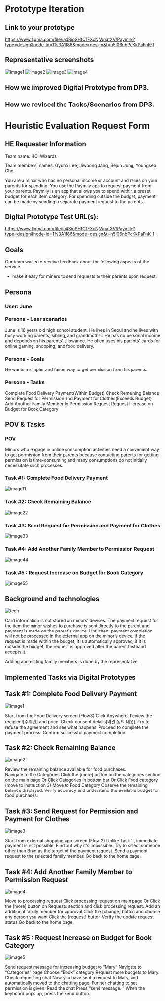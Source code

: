 Prototype Iteration
=============================
## Link to your prototype
https://www.figma.com/file/ia4SioSHfC1FXcNjWnatXV/Paymily?type=design&node-id=1%3A1186&mode=design&t=n5l06nbPqKkPaFnK-1

## Representative screenshots
![image1](https://github.com/hogyulee/cs374/assets/66636839/61852dc3-d63a-409a-bca8-82252b030727)
![image2](https://github.com/hogyulee/cs374/assets/66636839/29a11f96-30b0-4638-9a77-1c1c94dfe5ab)
![image3](https://github.com/hogyulee/cs374/assets/66636839/ce40f458-d401-402a-8187-ea6f984254ca)
![image4](https://github.com/hogyulee/cs374/assets/66636839/189310a7-1b23-455c-a132-af740aebfd58)

## How we improved Digital Prototype from DP3.

## How we revised the Tasks/Scenarios from DP3.




Heuristic Evaluation Request Form
=============================

## HE Requester Information 
Team name: HCI Wizards

Team members’ names: Gyuho Lee, Jiwoong Jang, Sejun Jung, Youngseo Cho

You are a minor who has no personal income or account and relies on your parents for spending. You use the Paymily app to request payment from your parents. Paymily is an app that allows you to spend within a preset budget for each item category. For spending outside the budget, payment can be made by sending a separate payment request to the parents.

## Digital Prototype Test URL(s): 
https://www.figma.com/file/ia4SioSHfC1FXcNjWnatXV/Paymily?type=design&node-id=1%3A1186&mode=design&t=n5l06nbPqKkPaFnK-1

## Goals
Our team wants to receive feedback about the following aspects of the service.
 - make it easy for miners to send requests to their parents upon request.


## Persona 

### User: June
 
### Persona - User scenarios

June is 16 years old high school student. He lives in Seoul and he lives with busy working parents, sibling, and grandmother. He has no personal income and depends on his parents' allowance. He often uses his parents' cards for online gaming, shopping, and food delivery.


### Persona - Goals

He wants a simpler and faster way to get permission from his parents.

### Persona - Tasks

Complete Food Delivery Payment(Within Budget)
Check Remaining Balance
Send Request for Permission and Payment for Clothes(Exceeds Budget)
Add Another Family Member to Permission Request
Request Increase on Budget for Book Category



  


## POV &  Tasks 

### POV
Minors who engage in online consumption activities need a convenient way to get permission from their parents because contacting parents for getting permission is time-consuming and many consumptions do not initially necessitate such processes.

### Task #1: Complete Food Delivery Payment
![image11](https://github.com/hogyulee/cs374/assets/66636839/d2468ab4-494d-4d76-9096-f04d1c40569c)

### Task #2: Check Remaining Balance
![image22](https://github.com/hogyulee/cs374/assets/66636839/c38d07f5-cf52-4fd6-b739-4bb95a136b49)

### Task #3: Send Request for Permission and Payment for Clothes
![image33](https://github.com/hogyulee/cs374/assets/66636839/70507fbb-8448-4b38-80e9-b28900c3e794)

### Task #4: Add Another Family Member to Permission Request
![image44](https://github.com/hogyulee/cs374/assets/66636839/7db2733c-ebf9-48bc-8bf5-72d889ec7e5b)

### Task #5 : Request Increase on Budget for Book Category
![image55](https://github.com/hogyulee/cs374/assets/66636839/8e14e4dd-23ed-4f0b-87e3-0eb57900c571)


## Background and technologies 

![tech](https://github.com/hogyulee/cs374/assets/66636839/5c1a72c2-994b-40b3-9cd0-c43eb031c8cc)

Card information is not stored on minors’ devices.
The payment request for the item the minor wishes to purchase is sent directly to the parent and payment is made on the parent's device. Until then, payment completion will not be processed in the external app on the minor’s device.
If the request is made within the budget, it is automatically approved; if it is outside the budget, the request is approved after the parent firsthand accepts it.


Adding and editing family members is done by the representative.



## Implemented Tasks via Digital Prototypes 
## Task #1: Complete Food Delivery Payment
![image1](https://github.com/hogyulee/cs374/assets/66636839/61852dc3-d63a-409a-bca8-82252b030727)

Start from the Food Delivery screen.(Flow3)
Click Anywhere. 
Review the recipient[수취인] and price.
Check consent details[약관 동의 내용].
Try to refuse the agreement and see what happens.
Proceed  to complete the payment process.
Confirm successful payment completion.

## Task #2: Check Remaining Balance
![image2](https://github.com/hogyulee/cs374/assets/66636839/29a11f96-30b0-4638-9a77-1c1c94dfe5ab)

Review the remaining balance available for food purchases.  
Navigate to the Categories
Click the [more] button on the categories section on the main page
Or Click Categories in bottom bar
Or Click Food category (move to instruction 3)
Move to Food Category
Observe the remaining balance displayed.
Verify accuracy and understand the available budget for food purchases.


## Task #3: Send Request for Permission and Payment for Clothes
![image3](https://github.com/hogyulee/cs374/assets/66636839/ce40f458-d401-402a-8187-ea6f984254ca)

Start from external shopping app screen (Flow 2)
Unlike Task 1 , immediate payment is not possible. Find out why it's impossible.
Try to select someone other than Brad as the target of the payment request.
Send a payment request to the selected family member.
Go back to the home page.



## Task #4: Add Another Family Member to Permission Request
![image4](https://github.com/hogyulee/cs374/assets/66636839/189310a7-1b23-455c-a132-af740aebfd58)

Move to processing request
Click processing request on main page
Or Click the [more] button on Requests section and click processing request.
Add an additional family member for approval
Click the [change] button and choose any person you want
Click the [request] button
Verify the update request status
Go back to the home page.

## Task #5 : Request Increase on Budget for Book Category
![image5](https://github.com/hogyulee/cs374/assets/66636839/d634ef74-bb0e-4e61-b09c-653d5cf56327)

Send request message for increasing budget to “Mary”
Navigate to “Categories” page
Choose “Book” category
Request more budgets to Mary. 
Check requesting chat
Now you have sent a request to Mary, and automatically moved to the chatting page. Further chatting to get permission is given.
Read the chat
Press “send message..”
When the keyboard pops up, press the send button.


